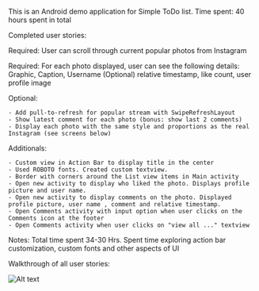 This is an Android demo application for Simple ToDo list.
Time spent: 40 hours spent in total

Completed user stories:

Required: User can scroll through current popular photos from Instagram

Required: For each photo displayed, user can see the following details:
		Graphic, Caption, Username
		(Optional) relative timestamp, like count, user profile image



Optional:
	
	- Add pull-to-refresh for popular stream with SwipeRefreshLayout
	- Show latest comment for each photo (bonus: show last 2 comments)
	- Display each photo with the same style and proportions as the real Instagram (see screens below)


Additionals:
	
	- Custom view in Action Bar to display title in the center
	- Used ROBOTO fonts. Created custom textview.
	- Border with corners around the List view items in Main activity
	- Open new activity to display who liked the photo. Displays profile picture and user name.
	- Open new activity to display comments on the photo. Displayed profile picture, user name , comment and relative timestamp.
	- Open Comments activity with input option when user clicks on the Comments icon at the footer
	- Open Comments activity when user clicks on "view all ..." textview
	 

Notes:
	Total time spent 34-30 Hrs.
	Spent time exploring action bar customization, custom fonts and other aspects of UI


Walkthrough of all user stories:

![Alt text](https://github.com/prafulmantale/MobileDevelopment/blob/master/AndroidApps/InstagramViewer/Instagram%20Viewer.gif)
